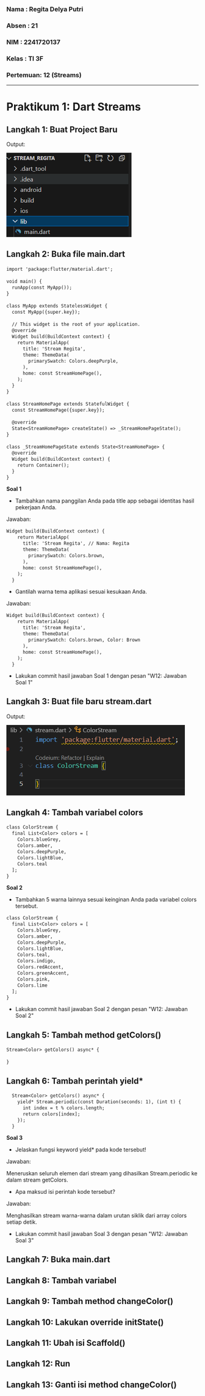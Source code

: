 ### Nama : Regita Delya Putri

### Absen : 21

### NIM : 2241720137

### Kelas : TI 3F

### Pertemuan: 12 (Streams)

---

# Praktikum 1: Dart Streams

## Langkah 1: Buat Project Baru

Output:

![Output](./img/1.1.png)

## Langkah 2: Buka file main.dart

```
import 'package:flutter/material.dart';

void main() {
  runApp(const MyApp());
}

class MyApp extends StatelessWidget {
  const MyApp({super.key});

  // This widget is the root of your application.
  @override
  Widget build(BuildContext context) {
    return MaterialApp(
      title: 'Stream Regita',
      theme: ThemeData(
        primarySwatch: Colors.deepPurple,
      ),
      home: const StreamHomePage(),
    );
  }
}

class StreamHomePage extends StatefulWidget {
  const StreamHomePage({super.key});

  @override
  State<StreamHomePage> createState() => _StreamHomePageState();
}

class _StreamHomePageState extends State<StreamHomePage> {
  @override
  Widget build(BuildContext context) {
    return Container();
  }
}
```

**Soal 1**
- Tambahkan nama panggilan Anda pada title app sebagai identitas hasil pekerjaan Anda.

Jawaban:

```
Widget build(BuildContext context) {
    return MaterialApp(
      title: 'Stream Regita', // Nama: Regita
      theme: ThemeData(
        primarySwatch: Colors.brown,
      ),
      home: const StreamHomePage(),
    );
  }
```

- Gantilah warna tema aplikasi sesuai kesukaan Anda.

Jawaban:

```
Widget build(BuildContext context) {
    return MaterialApp(
      title: 'Stream Regita',
      theme: ThemeData(
        primarySwatch: Colors.brown, Color: Brown
      ),
      home: const StreamHomePage(),
    );
  }
```

- Lakukan commit hasil jawaban Soal 1 dengan pesan "W12: Jawaban Soal 1"

## Langkah 3: Buat file baru stream.dart

Output:

![Output](./img/1.3.png)

## Langkah 4: Tambah variabel colors

```
class ColorStream {
  final List<Color> colors = [
    Colors.blueGrey,
    Colors.amber,
    Colors.deepPurple,
    Colors.lightBlue,
    Colors.teal
  ];
}
```

**Soal 2**
- Tambahkan 5 warna lainnya sesuai keinginan Anda pada variabel colors tersebut.

```
class ColorStream {
  final List<Color> colors = [
    Colors.blueGrey,
    Colors.amber,
    Colors.deepPurple,
    Colors.lightBlue,
    Colors.teal,
    Colors.indigo,
    Colors.redAccent,
    Colors.greenAccent,
    Colors.pink,
    Colors.lime
  ];
}
```

- Lakukan commit hasil jawaban Soal 2 dengan pesan "W12: Jawaban Soal 2"

## Langkah 5: Tambah method getColors()

```
Stream<Color> getColors() async* {
    
}
```

## Langkah 6: Tambah perintah yield*

```
  Stream<Color> getColors() async* {
    yield* Stream.periodic(const Duration(seconds: 1), (int t) {
      int index = t % colors.length;
      return colors[index];
    });
  }
```

**Soal 3**
- Jelaskan fungsi keyword yield* pada kode tersebut!

Jawaban:

Meneruskan seluruh elemen dari stream yang dihasilkan Stream.periodic ke dalam stream getColors.

- Apa maksud isi perintah kode tersebut?

Jawaban: 

Menghasilkan stream warna-warna dalam urutan siklik dari array colors setiap detik.

- Lakukan commit hasil jawaban Soal 3 dengan pesan "W12: Jawaban Soal 3"

## Langkah 7: Buka main.dart

## Langkah 8: Tambah variabel
## Langkah 9: Tambah method changeColor()
## Langkah 10: Lakukan override initState()
## Langkah 11: Ubah isi Scaffold()
## Langkah 12: Run
## Langkah 13: Ganti isi method changeColor()


